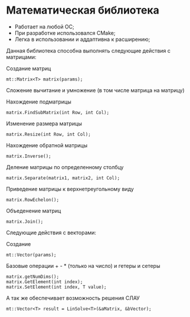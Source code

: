 # Математическая библиотека
* Работает на любой ОС;
* При разработке использовался CMake;
* Легка в использовании и аддаптивна к расширению;

Данная библиотека способна выполнять следующие действия с матрицами:

Создание матриц
```
mt::Matrix<T> matrix(params);
```
Cложение вычитание и умножение (в том числе матрица на матрицу)

Нахождение подматрицы 
```
matrix.FindSubMatrix(int Row, int Col);
```
Изменение размера матрицы
```
matrix.Resize(int Row, int Col);
```
Нахождение обратной матрицы
```
matrix.Inverse();
```
Деление матрицы по определенному столбцу
```
matrix.Separate(matrix1, matrix2, int Col);
```
Приведение матрицы к верхнетреугольному виду
```
matrix.RowEchelon();
```
Объеденение матриц
```
matrix.Join();
```
Следующие действия с векторами:

Создание
```
mt::Vector(params);
```
Базовые операции + - * (только на число) и гетеры и сетеры
```
matrix.getNumDims();
matrix.GetElement(int index);
matrix.SetElement(int index, T value);
```

А так же обеспечивает возможность решения СЛАУ
```
mt::Vector<T> result = LinSolve<T>(&aMatrix, &bVector);
```
